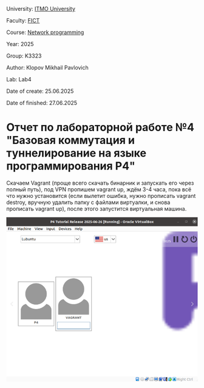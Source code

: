 University: [ITMO University](https://itmo.ru/ru/)

Faculty: [FICT](https://itmo.ru/ru/viewfaculty/19/fakultet_prikladnoy_informatiki.htm)

Course: [Network programming](https://github.com/itmo-ict-faculty/network-programming)

Year: 2025

Group: K3323

Author: Klopov Mikhail Pavlovich

Lab: Lab4

Date of create: 25.06.2025

Date of finished: 27.06.2025

# Отчет по лабораторной работе №4 "Базовая коммутация и туннелирование на языке программирования P4"

Скачаем Vagrant (проще всего скачать бинарник и запускать его через полный путь), под VPN пропишем vagrant up, ждём 3-4 часа, пока всё что нужно установится (если вылетит ошибка, нужно прописать vagrant destroy, вручную удалить папку с файлами виртуалки, и снова прописать vagrant up), после этого запустится виртуальная машина.

![Первый запуск](https://raw.githubusercontent.com/warmike01/2025-network_programming-k3323-klopov-m-p/refs/heads/master/lab4/Screenshot%20from%202025-06-26%2023-22-31.png)
